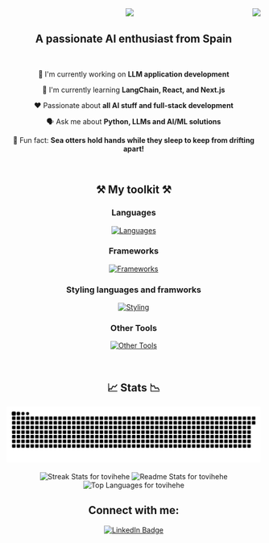 <img align="right" src="https://img.shields.io/badge/Visitors-10k-purple" />

<div align="center">
    <img src="https://readme-typing-svg.herokuapp.com/?font=Pacifico&size=35&center=true&vCenter=true&width=500&height=70&duration=4000&color=9E1CAE&lines=Hello!+🤗;+I'm+Tovi!+🦦;" />
</div>

<h2 align="center">A passionate AI enthusiast from Spain</h2>

<br/>

<div align="center">   
    
 👾 I'm currently working on **LLM application development**
 
 🧠 I'm currently learning **LangChain, React, and Next.js**

 ❤️ Passionate about **all AI stuff and full-stack development**

 🗣️ Ask me about **Python, LLMs and AI/ML solutions**

 🥸 Fun fact: **Sea otters hold hands while they sleep to keep from drifting apart!** 
 
 </div>

<br/>

<h2 align="center">⚒️ My toolkit ⚒️</h2>

<h3 align="center">Languages</h3>
<p align="center">
  <a href="https://skillicons.dev/icons?i=python,javascript,java,c,r,matlab">
    <img src="https://skillicons.dev/icons?i=python,javascript,java,c,r,matlab" alt="Languages" />
  </a>
</p>

<h3 align="center">Frameworks</h3>
<p align="center">
  <a href="https://skillicons.dev/icons?i=flask,django,react,nodejs,nextjs">
    <img src="https://skillicons.dev/icons?i=flask,django,react,nodejs,nextjs" alt="Frameworks" />
  </a>
</p>

<h3 align="center">Styling languages and framworks</h3>
<p align="center">
  <a href="https://skillicons.dev/icons?i=html,css,tailwind,bootstrap">
    <img src="https://skillicons.dev/icons?i=html,css,tailwind,bootstrap" alt="Styling" />
  </a>
</p>

<h3 align="center">Other Tools</h3>
<p align="center">
  <a href="https://skillicons.dev/icons?i=git,docker,kubernetes,vim,mongodb,mysql,postgresql,aws,azure,vscode">
    <img src="https://skillicons.dev/icons?i=git,github,docker,vim,mongodb,mysql,postgresql,aws,azure,vscode" alt="Other Tools" />
  </a>
</p>

<br/>

<h2 align="center">📈 Stats 📉</h2>
<div align="center">
<img  src="https://raw.githubusercontent.com/tovihehe/tovihehe/output/github-contribution-grid-snake.svg" alt="contribution graph" />
</div>
<br/>

<div align="center">
  <img width="1200" height="250" src="https://github-readme-streak-stats-salesp07.vercel.app/?user=tovihehe&count_private=true&theme=jolly&border_radius=10&" alt="Streak Stats for tovihehe" />
  
  <img width="300" height="200" src="https://github-readme-stats-salesp07.vercel.app/api?username=tovihehe&count_private=true&show_icons=true&theme=jolly&rank_icon=github&border_radius=10" alt="Readme Stats for tovihehe" />
  
  <img width="250" height="180" src="https://github-readme-stats-salesp07.vercel.app/api/top-langs/?username=tovihehe&hide=HTML&langs_count=8&layout=compact&theme=jolly&border_radius=10&size_weight=0.5&count_weight=0.5&exclude_repo=github-readme-stats" alt="Top Languages for tovihehe" />
</div>

<div align="center"> 
  <h2>Connect with me:</h2>
  <a href="https://www.linkedin.com/in/andrea-toval" target="_blank" rel="noopener noreferrer">
    <img src="https://img.shields.io/badge/LinkedIn-800080?style=for-the-badge&logo=linkedin&logoColor=white" alt="LinkedIn Badge"/>
  </a>
</div>





